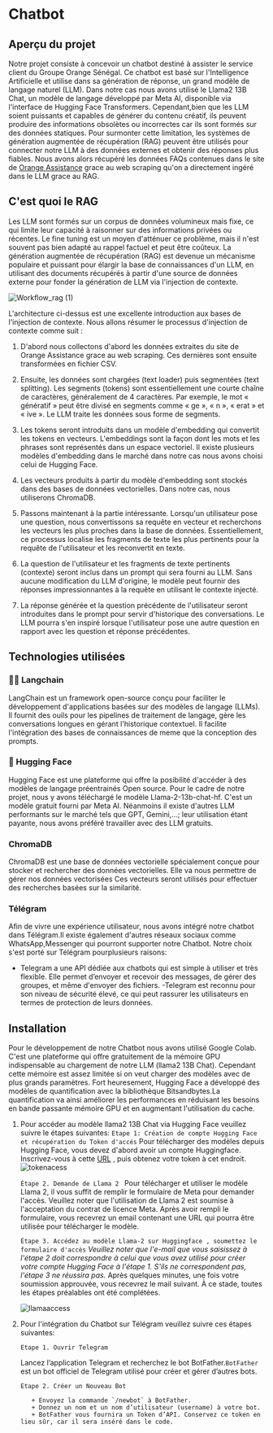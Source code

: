 # Chatbot

## Aperçu du projet
Notre projet consiste à concevoir un chatbot destiné à assister le service client du Groupe Orange Sénégal. Ce chatbot est basé sur l'Intelligence Artificielle et utilise dans sa génération de réponse, un grand modèle de langage naturel (LLM). Dans notre cas nous avons utilisé le Llama2 13B Chat, un modèle de langage développé par Meta AI, disponible via l'interface de Hugging Face Transformers.
Cependant,bien que les LLM soient puissants et capables de générer du contenu créatif, ils peuvent produire des informations obsolètes ou incorrectes car ils sont formés sur des données statiques. Pour surmonter cette limitation, les systèmes de génération augmentée de récupération (RAG) peuvent être utilisés pour connecter notre LLM à des données externes et obtenir des réponses plus fiables. 
Nous avons alors récupéré les données FAQs contenues dans le site de [Orange Assistance](https://assistance.orange.sn/) grace au web scraping qu'on a directement ingéré dans le LLM grace au RAG.
## C'est quoi le RAG

Les LLM sont formés sur un corpus de données volumineux mais fixe, ce qui limite leur capacité à raisonner sur des informations privées ou récentes. Le fine tuning est un moyen d'atténuer ce problème, mais il n'est souvent pas bien adapté au rappel factuel et peut être coûteux. La génération augmentée de récupération (RAG) est devenue un mécanisme populaire et puissant pour élargir la base de connaissances d'un LLM, en utilisant des documents récupérés à partir d'une source de données externe pour fonder la génération de LLM via l'injection de contexte.

![Workflow_rag (1)](https://github.com/user-attachments/assets/d8179e97-5b5f-4c6c-9688-0aee3b5eff3a)

L'architecture ci-dessus est une excellente introduction aux bases de l'injection de contexte. Nous allons résumer le processus d'injection de contexte comme suit :
1. D'abord nous collectons d'abord les données extraites du site de Orange Assistance grace au web scraping. Ces dernières sont ensuite transformées en fichier CSV.
   
2. Ensuite, les données sont chargées (text loader) puis segmentées (text splitting). Les segments (tokens) sont essentiellement une courte chaîne de caractères, généralement de 4 caractères. Par exemple, le mot « génératif » peut être divisé en segments comme « ge », « n », « erat » et « ive ». Le LLM traite les données sous forme de segments.
 
3. Les tokens seront introduits dans un modèle d'embedding qui convertit les tokens en vecteurs. L'embeddings sont la façon dont les mots et les phrases sont représentés dans un espace vectoriel. Il existe plusieurs modèles d'embedding dans le marché dans notre cas nous avons choisi celui de Hugging Face.
  
4. Les vecteurs produits à partir du modèle d'embedding sont stockés dans des bases de données vectorielles. Dans notre cas, nous utiliserons ChromaDB.
   
5. Passons maintenant à la partie intéressante. Lorsqu'un utilisateur pose une question, nous convertissons sa requête en vecteur et recherchons les vecteurs les plus proches dans la base de données. Essentiellement, ce processus localise les fragments de texte les plus pertinents pour la requête de l'utilisateur et les reconvertit en texte.
   
6. La question de l'utilisateur et les fragments de texte pertinents (contexte) seront inclus dans un prompt qui sera fourni au LLM. Sans aucune modification du LLM d'origine, le modèle peut fournir des réponses impressionnantes à la requête en utilisant le contexte injecté.

7. La réponse générée et la question précédente de l'utilisateur seront introduites dans le prompt pour servir d'historique des conversations. Le LLM pourra s'en inspiré lorsque l'utilisateur pose une autre question en rapport avec les question et réponse précédentes.

## Technologies utilisées

### 🦜️🔗 Langchain
LangChain est un framework open-source conçu pour faciliter le développement d'applications basées sur des modèles de langage (LLMs). Il fournit des ouils pour les pipelines de traitement de langage, gère les conversations longues en gérant l'historique contextuel. Il facilite l'intégration des bases de connaissances de meme que la conception des prompts.

### 🤗 Hugging Face
Hugging Face est une plateforme qui offre la posibilité d'accéder à des modèles de langage préentrainés Open source. Pour le cadre de notre projet, nous y avons téléchargé le modèle Llama-2-13b-chat-hf. C'est un modèle gratuit fourni par Meta AI. Néanmoins il existe d'autres LLM performants sur le marché tels que GPT, Gemini,...; leur utilisation étant payante, nous avons préféré travailler avec des LLM gratuits.

### ChromaDB
ChromaDB est une base de données vectorielle spécialement conçue pour stocker et rechercher des données vectorielles. Elle va nous permettre de gérer nos données vectorisées Ces vecteurs seront utilisés pour effectuer des recherches basées sur la similarité.

### Télégram
Afin de vivre une expérience utilisateur, nous avons intégré notre chatbot dans Télégram.Il existe également d'autres réseaux sociaux comme WhatsApp,Messenger qui pourront supporter notre Chatbot. Notre choix s'est porté sur Télégram pourplusieurs raisons:
- Telegram a une API dédiée aux chatbots qui est simple à utiliser et très flexible. Elle permet d’envoyer et recevoir des messages, de gérer des groupes, et même d'envoyer des fichiers.
-Telegram est reconnu pour son niveau de sécurité élevé, ce qui peut rassurer les utilisateurs en termes de protection de leurs données.

## Installation
Pour le développement de notre Chatbot nous avons utilisé Google Colab. C'est une plateforme qui offre gratuitement de la mémoire GPU indispensable au chargement de notre LLM (llama2 13B Chat). Cependant cette mémoire est assez limitée si on veut charger des modèles avec de plus grands paramètres. Fort heuresement, Hugging Face a développé des modèles de quantification avec la bibliothèque Bitsandbytes.La quantification va ainsi améliorer les performances en réduisant les besoins en bande passante mémoire GPU et en augmentant l'utilisation du cache.

1. Pour accéder au modèle llama2 13B Chat via Hugging Face veuillez suivre le étapes suivantes:
   `Etape 1: Création de compte Hugging Face et récupération du Token d'accés`
   Pour télécharger des modèles depuis Hugging Face, vous devez d'abord avoir un compte Huggingface. Inscrivez-vous à cette [URL](https://huggingface.co/welcome) , puis 
   obtenez votre token à cet endroit.
    ![tokenacess](https://github.com/user-attachments/assets/5ee429fd-386e-4e5d-bdf0-8187e707fa43)

   `Étape 2. Demande de Llama 2 `
   Pour télécharger et utiliser le modèle Llama 2, il vous suffit de remplir le formulaire de Meta pour demander l'accès. Veuillez noter que l'utilisation de Llama 2 est 
   soumise à l'acceptation du contrat de licence Meta. Après avoir rempli le formulaire, vous recevrez un email contenant une URL qui pourra être utilisée pour télécharger 
   le modèle.

   `Étape 3. Accédez au modèle Llama-2 sur Huggingface , soumettez le formulaire d'accès`
   _Veuillez noter que l'e-mail que vous saisissez à l'étape 2 doit correspondre à celui que vous avez utilisé pour créer votre compte Hugging Face à l'étape 1. S'ils ne 
   correspondent pas, l'étape 3 ne réussira pas._
   Après quelques minutes, une fois votre soumission approuvée, vous recevrez le mail suivant. À ce stade, toutes les étapes préalables ont été complétées.
   
   ![llamaaccess](https://github.com/user-attachments/assets/c8e1b77d-0b63-4d7b-8a61-78a2fe0bc01d)
   
 2. Pour l'intégration du Chatbot sur Télégram veuillez suivre ces étapes suivantes:
    
     `Etape 1. Ouvrir Telegram `
    
     Lancez l’application Telegram et recherchez le bot BotFather.`BotFather` est un bot officiel de Telegram utilisé pour créer et gérer d’autres bots.

     `Etape 2. Créer un Nouveau Bot`
    
           + Envoyez la commande `/newbot` à BotFather.
           + Donnez un nom et un nom d’utilisateur (username) à votre bot.
           + BotFather vous fournira un Token d’API. Conservez ce token en lieu sûr, car il sera inséré dans le code.
